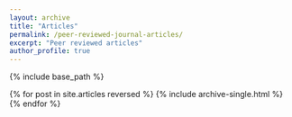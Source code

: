 ```yaml
---
layout: archive
title: "Articles"
permalink: /peer-reviewed-journal-articles/
excerpt: "Peer reviewed articles"
author_profile: true
---
```



{% include base_path %}

{% for post in site.articles reversed %}
  {% include archive-single.html %}
{% endfor %}
